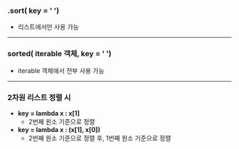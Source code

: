 ### .sort( key = ' ')

- 리스트에서만 사용 가능



---

### sorted( iterable 객체, key = ' ')

- iterable 객체에서 전부 사용 가능





---

### 2차원 리스트 정렬 시

- **key = lambda x : x[1]**
  - 2번째 원소 기준으로 정렬
- **key = lambda x : (x[1], x[0])**
  - 2번째 원소 기준으로 정렬 후, 1번째 원소 기준으로 정렬

